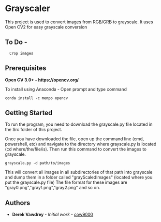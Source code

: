 # Grayscaler

This project is used to convert images from RGB/GRB to grayscale. It uses Open CV2 for easy grayscale conversion

## To Do - 
```
  Crop images
```

## Prerequisites


**Open CV 3.0+ - https://opencv.org/**

To install using Anaconda - 
Open prompt and type command
```
conda install -c menpo opencv
```

## Getting Started

To run the program, you need to download the grayscale.py file located in the Src folder of this project. 

Once you have downloaded the file, 
open up the command line (cmd, powershell, etc) and navigate to the directory where grayscale.py is located (cd where/the/file/is). Then run this command to convert the images to grayscale.

```
grayscale.py -d path/to/images
```
This will convert all images in all subdirectories of that path into grayscale and dump them in a folder called "grayScaledImages" (located where you put the grayscale.py file)
The file format for these images are "gray0.png","gray1.png","gray2.png" and so on.

## Authors

* **Derek Vawdrey** - *Initial work* - [cow9000](https://github.com/cow9000)



